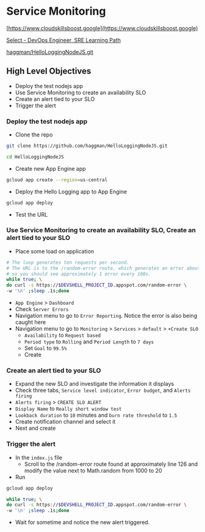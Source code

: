 # Service Monitoring


[https://www.cloudskillsboost.google](https://www.cloudskillsboost.google)

[Select - DevOps Engineer, SRE Learning Path](https://www.cloudskillsboost.google/paths)

[haggman/HelloLoggingNodeJS.git](https://github.com/haggman/HelloLoggingNodeJS.git)

## High Level Objectives

- Deploy the test nodejs app 
- Use Service Monitoring to create an availability SLO
- Create an alert tied to your SLO
- Trigger the alert

### Deploy the test nodejs app

- Clone the repo

```bash
git clone https://github.com/haggman/HelloLoggingNodeJS.git

cd HelloLoggingNodeJS
```

- Create new App Engine app

```bash
gcloud app create --region=us-central
```
- Deploy the Hello Logging app to App Engine

```bash
gcloud app deploy
```

- Test the URL

### Use Service Monitoring to create an availability SLO, Create an alert tied to your SLO

- Place some load on application

```bash
# The loop generates ten requests per second. 
# The URL is to the /random-error route, which generates an error about every 1000 requests, 
# so you should see approximately 1 error every 100s.
while true; \
do curl -s https://$DEVSHELL_PROJECT_ID.appspot.com/random-error \
-w '\n' ;sleep .1s;done
```

- `App Engine` > `Dashboard`
- Check `Server Errors`
- Navigation menu to go to `Error Reporting`. Notice the error is also being caught here
- Navigation menu to go to `Monitoring` > `Services` > `default` > `+Create SLO` 
  - `Availability` to `Request based`
  - `Period type` to `Rolling` and `Period Length` to `7 days`
  - Set `Goal` to `99.5%`
  - Create



### Create an alert tied to your SLO

- Expand the new SLO and investigate the information it displays
- Check three tabs, `Service level indicator`, `Error budget`, and `Alerts firing`
- `Alerts firing` > `CREATE SLO ALERT`
- `Display Name` to `Really short window test`
- `Lookback duration` to `10` minutes and `burn rate threshold` to `1.5`
- Create notification channel and select it
- Next and create



### Trigger the alert

- In the `index.js` file
  - Scroll to the /random-error route found at approximately line 126 and modify the value next to Math.random from 1000 to 20
- Run

```bash
gcloud app deploy

while true; \
do curl -s https://$DEVSHELL_PROJECT_ID.appspot.com/random-error \
-w '\n' ;sleep .1s;done
```

- Wait for sometime and notice the new alert triggered.